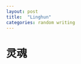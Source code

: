 ```yaml
---
layout: post
title:  "Linghun"
categories: random writing
---
```

# 灵魂



<audio preload="auto" autoplay="autoplay">
    <source src="/_includes/demo/linghun.m4a" />
</audio>



